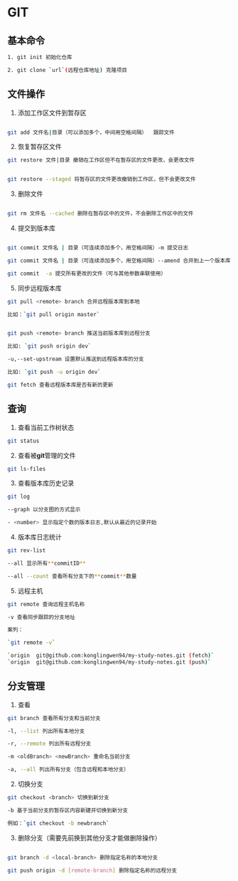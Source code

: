 # GIT

## 基本命令

```bash
1. git init 初始化仓库

2. git clone `url`(远程仓库地址) 克隆项目
```

## 文件操作

1. 添加工作区文件到暂存区

```bash

git add 文件名|目录（可以添加多个，中间用空格间隔）  跟踪文件
```

2. 恢复暂存区文件

```bash
git restore 文件|目录 撤销在工作区但不在暂存区的文件更改，会更改文件


git restore --staged 将暂存区的文件更改撤销到工作区，但不会更改文件
```

3. 删除文件

```bash

git rm 文件名 --cached 删除在暂存区中的文件，不会删除工作区中的文件
```

4. 提交到版本库

```bash

git commit 文件名 | 目录（可连续添加多个，用空格间隔）-m 提交日志

git commit 文件名 | 目录（可连续添加多个，用空格间隔）--amend 合并到上一个版本库（会打开一个vim编辑器用来编辑上一个的提交日志）

git commit  -a 提交所有更改的文件（可与其他参数串联使用）

```

5. 同步远程版本库

```bash
git pull <remote> branch 合并远程版本库到本地

比如：`git pull origin master`


git push <remote> branch 推送当前版本库到远程分支

比如: `git push origin dev`

-u,--set-upstream 设置默认推送到远程版本库的分支

比如: `git push -u origin dev`

git fetch 查看远程版本库是否有新的更新

```

## 查询

1. 查看当前工作树状态

```bash
git status
```

2. 查看被**git**管理的文件

```bash
git ls-files
```

3. 查看版本库历史记录

```bash
git log

--graph 以分支图的方式显示

- <number> 显示指定个数的版本日志,默认从最近的记录开始
```

4. 版本库日志统计

```bash
git rev-list

--all 显示所有**commitID**

--all --count 查看所有分支下的**commit**数量

```

5. 远程主机

```bash
git remote 查询远程主机名称

-v 查看同步跟踪的分支地址

案列：

`git remote -v`

`origin  git@github.com:konglingwen94/my-study-notes.git (fetch)`
`origin  git@github.com:konglingwen94/my-study-notes.git (push)`

```

## 分支管理

1. 查看

```bash
git branch 查看所有分支和当前分支

-l, --list 列出所有本地分支

-r, --remote 列出所有远程分支

-m <oldBranch> <newBranch> 重命名当前分支

-a, --all 列出所有分支（包含远程和本地分支）

```

2. 切换分支

```bash
git checkout <branch> 切换到新分支

-b 基于当前分支的暂存区内容新建并切换到新分支

例如：`git checkout -b newbranch`


```

3. 删除分支（需要先前换到其他分支才能做删除操作）


```bash

git branch -d <local-branch> 删除指定名称的本地分支

git push origin -d [remote-branch] 删除指定名称的远程分支

```
